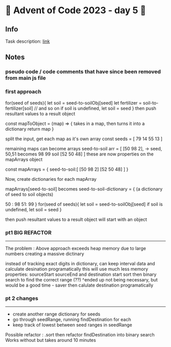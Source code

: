 # 🎄 Advent of Code 2023 - day 5 🎄

## Info

Task description: [link](https://adventofcode.com/2023/day/5)

## Notes

### pseudo code / code comments that have since been removed from main js file

### first approach

for(seed of seeds){
let soil = seed-to-soilObj[seed]
let fertilizer = soil-to-fertilizer[soil]
// and so on
if soil is undefined, let soil = seed
}
then push resultant values to a result object

const mapToObject = (map) => {
takes in a map, then turns it into a dictionary
return map
}

split the input, get each map as it's own array
const seeds = [
79
14
55
13
]

remaining maps can become arrays
seed-to-soil arr = [
[50 98 2], -> seed, 50,51 becomes 98 99 soil
[52 50 48]
]
these are now properties on the mapArrays object

const mapArrays = {
seed-to-soil:[
[50 98 2]
[52 50 48]
]
}

Now, create dictionaries for each mapArray

mapArrays[seed-to-soil] becomes seed-to-soil-dictionary = {
(a dictionary of seed to soil objects)

50 : 98
51: 99
}
for(seed of seeds){
let soil = seed-to-soilObj[seed]
if soil is undefined, let soil = seed
}

then push resultant values to a result object
will start with an object

### pt1 BIG REFACTOR

---

The problem : Above approach exceeds heap memory due to large numbers
creating a massive dictinary

instead of tracking exact digits in dictionary, can keep interval data and calculate desination programatically
this will use much less memory
properties: sourceStart sourceEnd and destination start
sort then binary search to find the correct range (??)
^ended up not being necessary, but would be a good time - saver
then calulate destination programatically

### pt 2 changes

---

- create another range dictionary for seeds
- go through seedRange, running findDestination for each
- keep track of lowest between seed ranges in seedRange

Possible refactor : .sort then refactor findDestination into binary search
Works without but takes around 10 minutes
